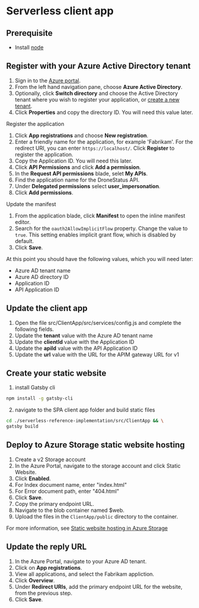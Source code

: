 
# Serverless client app

## Prerequisite

 - Install [node](https://nodejs.org/en/download/)

## Register with your Azure Active Directory tenant

1. Sign in to the [Azure portal](https://portal.azure.com).
2. From the left hand navigation pane, choose **Azure Active Directory**.
3. Optionally, click **Switch directory** and choose the Active Directory tenant where you wish to register your application, or [create a new tenant](https://docs.microsoft.com/azure/active-directory/fundamentals/active-directory-access-create-new-tenant).
4. Click **Properties** and copy the directory ID. You will need this value later.

Register the application

1. Click **App registrations** and choose **New registration**.
2. Enter a friendly name for the application, for example 'Fabrikam'. For the redirect URI, you can enter `https://localhost/`. Click **Register** to register the application.
3. Copy the Application ID. You will need this later.
4. Click **API Permissions** and click **Add a permission**.
5. In the **Request API permissions** blade, selet **My APIs**.
6. Find the application name for the DroneStatus API.
7. Under **Delegated permissions** select **user_impersonation**.
8. Click **Add permissions**.

Update the manifest

1. From the application blade, click **Manifest** to open the inline manifest editor.
2. Search for the `oauth2AllowImplicitFlow` property. Change the value to `true`. This setting enables implicit grant flow, which is disabled by default.
3. Click **Save**.

At this point you should have the following values, which you will need later:

- Azure AD tenant name
- Azure AD directory ID
- Application ID
- API Application ID

## Update the client app

1. Open the file src/ClientApp/src/services/config.js and complete the following fields.
2. Update the **tenant** value with the Azure AD tenant name
3. Update the **clientId** value with the Application ID
4. Update the **apiId** value with the API Application ID
5. Update the **url** value with the URL for the APIM gateway URL for v1

## Create your static website

1. install Gatsby cli
```bash
npm install -g gatsby-cli
```

2. navigate to the SPA client app folder and build static files
```bash
cd ./serverless-reference-implementation/src/ClientApp && \
gatsby build
```

## Deploy to Azure Storage static website hosting

1. Create a v2 Storage account
2. In the Azure Portal, navigate to the storage account and click Static Website.
3. Click **Enabled**.
4. For Index document name, enter "index.html"
5. For Error document path, enter "404.html"
6. Click **Save**.
7. Copy the primary endpoint URL.
8. Navigate to the blob container named $web.
9. Upload the files in the `ClientApp/public` directory to the container.

For more information, see [Static website hosting in Azure Storage](https://docs.microsoft.com/azure/storage/blobs/storage-blob-static-website)

## Update the reply URL

1. In the Azure Portal, navigate to your Azure AD tenant.
2. Click on **App registrations**.
3. View all applications, and select the Fabrikam appliction.
4. Click **Overview**.
5. Under **Redirect URIs**, add the primary endpoint URL for the website, from the previous step.
6. Click **Save**.
